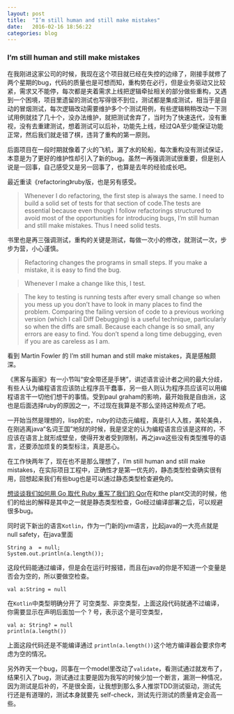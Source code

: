 ```yaml
---
layout: post
title:  "I’m still human and still make mistakes"
date:   2016-02-16 18:56:22
categories: blog
---
```


### I’m still human and still make mistakes
在我刚进这家公司的时候，我现在这个项目就已经在失控的边缘了，刚接手就修了两个星期的bug，代码的质量也是可想而知，重构势在必行，但是业务驱动又比较紧，需求又不能停，每次都是夹着需求上线把逻辑牵扯相关的部分做些重构，又遇到一个困境，项目里遗留的测试也写得很不到位，测试都是集成测试，相当于是自动的冒烟测试，每次逻辑改动需要维护多个个测试用例，有些逻辑稍稍改动一下测试用例就挂了几十个，没办法维护，就把测试舍弃了，当时为了快速迭代，没有重视，没有去重建测试，想着测试可以后补，功能先上线，经过QA至少能保证功能正常，然后我们就走错了棋，违背了重构的第一原则。

后面项目在一段时期就像着了火的飞机，漏了水的轮船，每次重构没有测试保证，本意是为了更好的维护性却引入了新的bug。虽然一再强调测试很重要，但是别人说是一回事，自己感受又是另一回事了，也算是去年的经验成长吧。

最近重读《refactoring》ruby版，也是另有感受。

>Whenever I do refactoring, the first step is always the same. I need to build a solid set of tests for that section of code.The tests are essential because even though I follow refactorings structured to avoid most of the opportunities for introducing bugs, I’m still human and still make mistakes. Thus I need solid tests.

书里也是再三强调测试，重构的关键是测试，每做一次小的修改，就测试一次，步步为营，小心谨慎。

>Refactoring changes the programs in small steps. If you make a mistake, it is easy to find the bug.

>Whenever I make a change like this, I test.

>The key to testing is running tests after every small change so when you mess up you don’t have to look in many places to find the problem. Comparing the failing version of code to a previous working version (which I call Diff Debugging) is a useful technique, particularly so when the diffs are small. Because each change is so small, any errors are easy to find. You don’t spend a long time debugging, even if you are as careless as I am.

看到 Martin Fowler 的 I’m still human and still make mistakes，真是感触颇深。

《黑客与画家》有一小节叫“安全带还是手铐”，讲述语言设计者之间的最大分歧，有些人认为编程语言应该防止程序员干蠢事，另一些人则认为程序员应该可以用编程语言干一切他们想干的事情。受到paul graham的影响，最开始我是自由派，这也是后面选择ruby的原因之一，不过现在我算是不那么坚持这种观点了吧。

一开始当然是理想的，lisp的宏，ruby的动态元编程，真是引人入胜，美轮美奂，在刚逃离java“名词王国”地狱的时候，我是坚定的认为编程语言应该是这样的，不应该在语言上就形成壁垒，使得开发者受到限制，再之java这些没有类型推导的语言，还要添加烦复的类型标注，真是恶心。

在工作快两年了，现在也不是那么理想了，I’m still human and still make mistakes，在实际项目工程中，正确性才是第一优先的，静态类型检查确实很有用，回想起来我们有些bug也是可以通过静态类型检查避免的。

[想谈谈我们如何用 Go 取代 Ruby 重写了我们的 Qor](https://ruby-china.org/topics/27089)在和the plant交流的时候，他们的给出的解释是其中之一就是静态类型检查，Go经过编译部署之后，可以规避很多bug。

同时说下新出的语言`Kotlin`，作为一门新的jvm语言，比起java的一大亮点就是null safety，在java里面

    String a  = null;
    System.out.println(a.length());

这段代码能通过编译，但是会在运行时报错，而且在java的你是不知道一个变量是否会为空的，所以要做空检查。

    val a:String = null

在`Kotlin`中类型明确分开了 可空类型、非空类型，上面这段代码就通不过编译，你需要显示在声明后面加一个 ? 号，表示这个是可空类型，

    val a: String? = null
    println(a.length())

上面这段代码还是不能编译通过 `println(a.length())`这个地方编译器会要求你考虑为空的情况。

另外昨天一个bug，同事在一个model里改动了`validate`，看测试通过就发布了，结果引入了bug，测试通过主要是因为我写的时候少加一个断言，漏测一种情况，因为测试是后补的，不是很全面，让我想到那么多人推崇TDD测试驱动，测试先行还是有道理的，测试本身就要先 self-check，测试先行测试的质量肯定会高一些。
